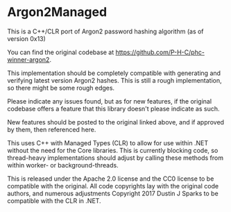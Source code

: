 # Argon2Managed
This is a C++/CLR port of Argon2 password hashing algorithm (as of version 0x13)

You can find the original codebase at https://github.com/P-H-C/phc-winner-argon2.

This implementation should be completely compatible with generating and verifying latest version Argon2 hashes.  This is still a rough implementation, so there might be some rough edges.  

Please indicate any issues found, but as for new features, if the original codebase offers a feature that this library doesn't please indicate as such.

New features should be posted to the original linked above, and if approved by them, then referenced here.

This uses C++ with Managed Types (CLR) to allow for use within .NET without the need for the Core libraries.  This is currently blocking code, so thread-heavy implementations should adjust by calling these methods from within worker- or background-threads.

This is released under the Apache 2.0 license and the CC0 license to be compatible with the original.  All code copyrights lay with the original code authors, and numerous adjustments Copyright 2017 Dustin J Sparks to be compatible with the CLR in .NET.
